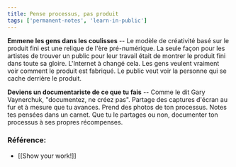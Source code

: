 ```yaml
---
title: Pense processus, pas produit
tags: ['permanent-notes', 'learn-in-public']
---
```


**Emmene les gens dans les coulisses** -- Le modèle de créativité basé sur le produit fini est une relique de l'ère pré-numérique. La seule façon pour les artistes de trouver un public pour leur travail était de montrer le produit fini dans toute sa gloire. L'Internet à changé cela. Les gens veulent vraiment voir comment le produit est fabriqué. Le public veut voir la personne qui se cache derrière le produit.

**Deviens un documentariste de ce que tu fais** -- Comme le dit Gary Vaynerchuk, "documentez, ne créez pas". Partage des captures d'écran au fur et à mesure que tu avances. Prend des photos de ton processus. Notes tes pensées dans un carnet. Que tu le partages ou non, documenter ton processus à ses propres récompenses.

### Référence:
- [[Show your work!]]